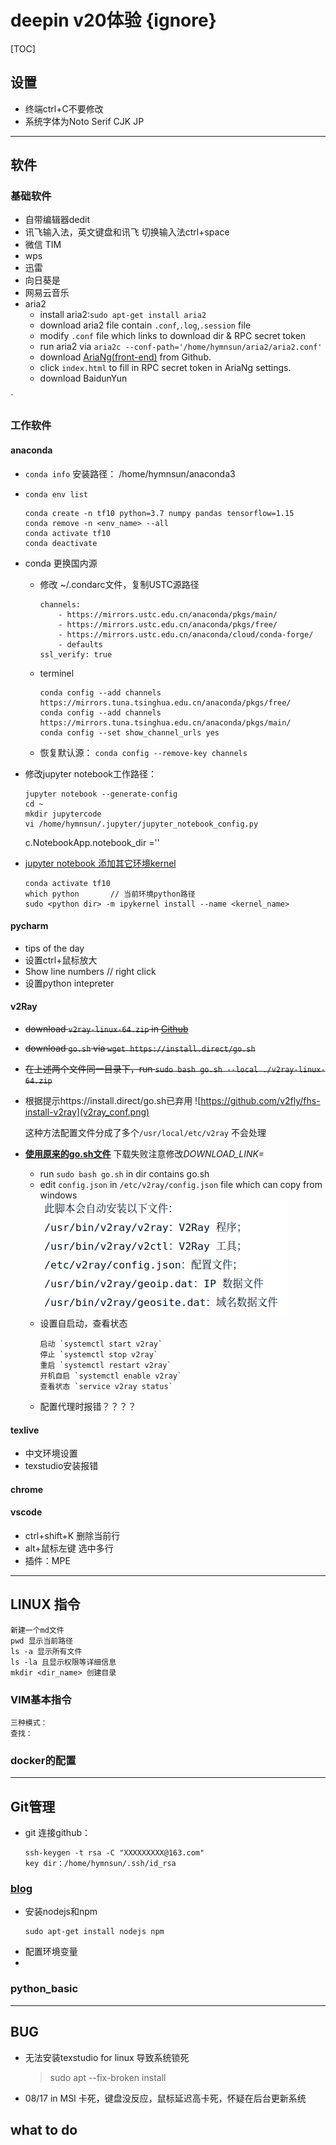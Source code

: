 # deepin v20体验 {ignore}
[TOC]

## 设置
- 终端ctrl+C不要修改
- 系统字体为Noto Serif CJK JP

--------------
## 软件
### 基础软件
- 自带编辑器dedit
- 讯飞输入法，英文键盘和讯飞 切换输入法ctrl+space
- 微信 TIM
- wps
- 迅雷
- 向日葵是
- 网易云音乐
- aria2
    - install aria2:`sudo apt-get install aria2`
    - download aria2 file contain `.conf`,`.log`,`.session` file
    - modify `.conf` file which links to download dir & RPC secret token
    - run aria2 via `aria2c --conf-path='/home/hymnsun/aria2/aria2.conf'`
    - download [AriaNg(front-end)](https://github.com/mayswind/AriaNg/releases) from Github.
    - click `index.html` to fill in RPC secret token in AriaNg settings.
    - download BaidunYun 

`
### 工作软件
#### anaconda
- `conda info`
    安装路径： /home/hymnsun/anaconda3
- `conda env list`
    ```    
    conda create -n tf10 python=3.7 numpy pandas tensorflow=1.15
    conda remove -n <env_name> --all
    conda activate tf10
    conda deactivate
    ```
- conda 更换国内源

    - 修改 ~/.condarc文件，复制USTC源路径
        ```
        channels:
            - https://mirrors.ustc.edu.cn/anaconda/pkgs/main/
            - https://mirrors.ustc.edu.cn/anaconda/pkgs/free/
            - https://mirrors.ustc.edu.cn/anaconda/cloud/conda-forge/
            - defaults
        ssl_verify: true
        ```
    - terminel
        ```
        conda config --add channels https://mirrors.tuna.tsinghua.edu.cn/anaconda/pkgs/free/
        conda config --add channels https://mirrors.tuna.tsinghua.edu.cn/anaconda/pkgs/main/
        conda config --set show_channel_urls yes
        ```

    - 恢复默认源：
        `conda config --remove-key channels`

- 修改jupyter notebook工作路径：
    ```
    jupyter notebook --generate-config
    cd ~
    mkdir jupytercode
    vi /home/hymnsun/.jupyter/jupyter_notebook_config.py
    ```
    c.NotebookApp.notebook_dir =''

- [jupyter notebook 添加其它环境kernel](https://blog.csdn.net/wyz6666/article/details/83314761)
    ```
    conda activate tf10
    which python       // 当前环境python路径
    sudo <python dir> -m ipykernel install --name <kernel_name>
    ```

#### pycharm
- tips of the day
- 设置ctrl+鼠标放大
- Show line numbers          // right click 
- 设置python intepreter

#### v2Ray
- ~~download `v2ray-linux-64.zip` in [Github](https://github.com/v2ray/v2ray-core/releases/)~~
- ~~download `go.sh` via `wget https://install.direct/go.sh`~~
- ~~在上述两个文件同一目录下，run `sudo bash go.sh --local ./v2ray-linux-64.zip`~~
- 根据提示https://install.direct/go.sh已弃用
![https://github.com/v2fly/fhs-install-v2ray](v2ray_conf.png)

    这种方法配置文件分成了多个`/usr/local/etc/v2ray` 不会处理
    
- [**使用原来的go.sh文件**](https://www.280i.com/case/7935.html)
    下载失败注意修改*DOWNLOAD_LINK=*
    - run `sudo bash go.sh` in dir contains go.sh
    - edit `config.json` in `/etc/v2ray/config.json` file which can copy from windows
    ![](v2ray_file.png)
    - 设置自启动，查看状态
        ```
        启动 `systemctl start v2ray`
        停止 `systemctl stop v2ray`
        重启 `systemctl restart v2ray`
        开机自启 `systemctl enable v2ray`
        查看状态 `service v2ray status`
        ```
    - 配置代理时报错？？？？


#### texlive
- 中文环境设置
- texstudio安装报错

#### chrome
#### vscode
- ctrl+shift+K 删除当前行
- alt+鼠标左键 选中多行
- 插件：MPE
    


        
-------------
## LINUX 指令
    新建一个md文件
    pwd 显示当前路径
    ls -a 显示所有文件
    ls -la 且显示权限等详细信息
    mkdir <dir_name> 创建目录

### VIM基本指令
    三种模式：
    查找：
        

### docker的配置


-------------
## Git管理
- git 连接github：
    ```
    ssh-keygen -t rsa -C "XXXXXXXXX@163.com"
    key dir：/home/hymnsun/.ssh/id_rsa
    ```
### [blog](https://blog.csdn.net/Arisstz/article/details/80708851)
- 安装nodejs和npm
    ```
    sudo apt-get install nodejs npm
    ```
- 配置环境变量
- 


### python_basic

-------
## BUG
- 无法安装texstudio for linux 导致系统锁死
    >  sudo apt --fix-broken install

- 08/17 in MSI 卡死，键盘没反应，鼠标延迟高卡死，怀疑在后台更新系统


## what to do
